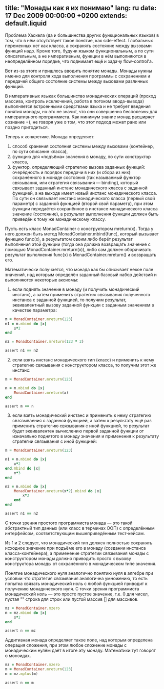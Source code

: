 title: "Монады как я их понимаю"
lang: ru
date: 17 Dec 2009 00:00:00 +0200
extends: default.liquid
---
Проблема Хаскела (да и большинства других функциональных языков) в том, что в нём отсутствует такое понятие, как side-effect. Глобальных переменных нет как класса, а сохранять состояние между вызовами функций надо. Кроме того, будучи языком функциональным, а по сути описательным, а не императивным, функции в нём выполняются в неопределённом порядке, что поднимает ещё и задачу flow-control'а.

Вот из-за этого и пришлось вводить понятие монады. Монады нужны именно для контроля хода выполнения программы с сохранением и передачей общего состояние системы между вызовами различных функций.

В императивных языках большинство монадических операций (проход массива, контроль исключений, работа в потоком ввода-вывода) выполняется встроенными средствами языка и не требует введения понятия монады, но это не значит, что они совершенно бесполезны для императивного программиста. Как минимум знание монад расширяет сознание =), не говоря уже о том, что этот подход может рано или поздно пригодиться.

Теперь к конкретике. Монада определяет:

  1. способ хранения состояния системы между вызовами (контейнер, по сути описание класса),
  2. функцию для «подъёма» значения в монаду, по сути конструктор класса,
  3. функтор, определяющий стратегию вызова заданных функций: очерёдность и порядок передачи в них (и сбора из них) сохранённого в монаде состояния (так называемый функтор связывания, или стратегия связывания — binding), который связывает заданный инстанс монадического класса с заданной функцией, а на выходе имеет новый инстанс монадического класса. По сути он связывает инстанс монадического класса (первый свой параметр) с заданной фукнцией (второй свой параметр), при этом функции передаётся сохранённое в инстансе монадического класса значение (состояние), а результат выполнения функции должен быть приведён к тому же монадическому классу.

Пусть есть класс MonadContainer с конструктором mreturn(x). Тогда у него должен быть метод MonadContainer.mbind(func), который вызывает функцию func(x), а результатом своим либо берёт результат выполнения этой функции (тогда она должна возвращать значение с помощью MonadContainer.mreturn(x)), либо сам должен оборачивать результат выполнения func(x) в MonadContainer.mreturn() и возвращать его.

Математически получается, что монада как бы описывает некое поле значений, над которым определён заданный базовый набор действий и выполняются некоторые аксиомы:

  1. если поднять значение в монаду (и получить монадический инстанс), а затем применить стратегию связывания полученного инстанса с заданной функцией, то получим результат, эквивалентный вызову заданной функции с заданным значением в качестве параметра:

```ruby
m = MonadContainer.mreturn(123)
n1 = m.mbind do |x|
    x*2
end

n2 = MonadContainer.mreturn(123 * 2)

assert n1 == n2
```

  2. если взять инстанс монадического тип (класс) и применить к нему стратегию связывания с конструктором класса, то получим этот же инстанс:

```ruby
m = MonadContainer.mreturn(123)

n = m.mbind do |x|
    MonadContainer.mreturn(x)
end

assert m == n
```

  3. если взять монадический инстанс и применить к нему стратегию свзязываения с заданной функцией, а затем к результату ещё раз применить стратегию связывания с иной функцией, то результат будет эквивалентен вычислению первой заданной функции от изначально поднятого в монаду значения и применения к результату стратегии связывания с иной функцией:

```ruby
m = MonadContainer.mreturn(123)

n1 = m.mbind do |x|
    x*2
end.mbind do |x|
    x*3
end

n2 = m.mbind do |x|
    MonadContainer.mreturn(x*2).mbind do |x|
        x*3
    end
end

assert n1 == n2
```

С точки зрения простого программиста монада — это такой абстрактный тип данных (или класс в терминах ООП) с определённым интерфейсом, соответствующим вышеприведённым тест-кейсам.

Из 1 и 2 следует, что монадический тип должен полностью сохранять исходное значение при подъёме его в монаду (создании инстанса класса-контейнера), а применение стратегии связывания монады с конструктором монады должно приводить просто к вызову конструктора монады от сохранённого в монадическом типе значения.

Понятие монадического нуля аналогично понятию нуля в алгебре при условии что стратегия связывания аналогична умножению, то есть попытка связать монадический ноль с любой функцией приводит к получению монадического нуля. С точки зрения программиста монадический ноль — это просто пустое значение, т.е. 0 для чисел, пустая "" строка для строк или пустой массив [] для массивов.

```ruby
mz = MonadContainer.mzero
n = mz.mbind do |x|
    x*2
end

assert n == mz
```

Аддитивная монада определяет такое поле, над которым определена операция сложения, при этом любое сложение монады с монадическим нулём даёт в итоге эту монаду. Математики тут говорят о моноидах.

```ruby
mz = MonadContainer.mzero
m = MonadContainer.mreturn(123)
n = mz.mplus(m)

assert n == m
```
